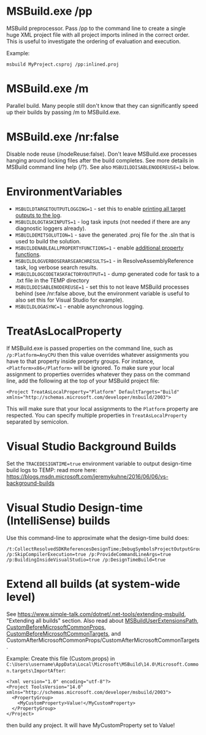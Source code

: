 # MSBuild.exe /pp
MSBuild preprocessor. Pass /pp to the command line to create a single huge XML project file with all project imports inlined in the correct order. This is useful to investigate the ordering of evaluation and execution.

Example:
```
msbuild MyProject.csproj /pp:inlined.proj
```

# MSBuild.exe /m
Parallel build. Many people still don't know that they can significantly speed up their builds by passing /m to MSBuild.exe.

# MSBuild.exe /nr:false
Disable node reuse (/nodeReuse:false). Don't leave MSBuild.exe processes hanging around locking files after the build completes. See more details in MSBuild command line help (/?). See also `MSBUILDDISABLENODEREUSE=1` below.

# EnvironmentVariables
 * `MSBUILDTARGETOUTPUTLOGGING=1` - set this to enable [printing all target outputs to the log](https://blogs.msdn.microsoft.com/msbuild/2010/03/31/displaying-target-output-items-using-the-console-logger).
 * `MSBUILDLOGTASKINPUTS=1` - log task inputs (not needed if there are any diagnostic loggers already).
 * `MSBUILDEMITSOLUTION=1` - save the generated .proj file for the .sln that is used to build the solution.
 * `MSBUILDENABLEALLPROPERTYFUNCTIONS=1` - enable [additional property functions](https://blogs.msdn.microsoft.com/visualstudio/2010/04/02/msbuild-property-functions).
 * `MSBUILDLOGVERBOSERARSEARCHRESULTS=1` - in ResolveAssemblyReference task, log verbose search results.
 * `MSBUILDLOGCODETASKFACTORYOUTPUT=1` - dump generated code for task to a <GUID>.txt file in the TEMP directory
 * `MSBUILDDISABLENODEREUSE=1` - set this to not leave MSBuild processes behind (see /nr:false above, but the environment variable is useful to also set this for Visual Studio for example).
 * `MSBUILDLOGASYNC=1` - enable asynchronous logging.

# TreatAsLocalProperty
If MSBuild.exe is passed properties on the command line, such as `/p:Platform=AnyCPU` then this value overrides whatever assignments you have to that property inside property groups. For instance, `<Platform>x86</Platform>` will be ignored. To make sure your local assignment to properties overrides whatever they pass on the command line, add the following at the top of your MSBuild project file:

```
<Project TreatAsLocalProperty="Platform" DefaultTargets="Build" xmlns="http://schemas.microsoft.com/developer/msbuild/2003">
```

This will make sure that your local assignments to the `Platform` property are respected. You can specify multiple properties in `TreatAsLocalProperty` separated by semicolon.

# Visual Studio Background Builds
Set the `TRACEDESIGNTIME=true` environment variable to output design-time build logs to TEMP: read more here: https://blogs.msdn.microsoft.com/jeremykuhne/2016/06/06/vs-background-builds

# Visual Studio Design-time (IntelliSense) builds

Use this command-line to approximate what the design-time build does:

```
/t:CollectResolvedSDKReferencesDesignTime;DebugSymbolsProjectOutputGroup;CollectPackageReferences;ResolveComReferencesDesignTime;ContentFilesProjectOutputGroup;DocumentationProjectOutputGroupDependencies;SGenFilesOutputGroup;ResolveProjectReferencesDesignTime;SourceFilesProjectOutputGroup;DebugSymbolsProjectOutputGroupDependencies;SatelliteDllsProjectOutputGroup;BuiltProjectOutputGroup;SGenFilesOutputGroupDependencies;ResolveAssemblyReferencesDesignTime;CollectAnalyzersDesignTime;CollectSDKReferencesDesignTime;DocumentationProjectOutputGroup;PriFilesOutputGroup;BuiltProjectOutputGroupDependencies;ResolvePackageDependenciesDesignTime;SatelliteDllsProjectOutputGroupDependencies;SDKRedistOutputGroup;CompileDesignTime /p:SkipCompilerExecution=true /p:ProvideCommandLineArgs=true /p:BuildingInsideVisualStudio=true /p:DesignTimeBuild=true
```

# Extend all builds (at system-wide level)
See https://www.simple-talk.com/dotnet/.net-tools/extending-msbuild, "Extending all builds" section. Also read about [MSBuildUserExtensionsPath](http://referencesource.microsoft.com/#MSBuildFiles/C/ProgramFiles(x86)/MSBuild/14.0/Microsoft.Common.props,33), [CustomBeforeMicrosoftCommonProps](http://referencesource.microsoft.com/#MSBuildFiles/C/ProgramFiles(x86)/MSBuild/14.0/Microsoft.Common.props,68), [CustomBeforeMicrosoftCommonTargets](http://referencesource.microsoft.com/#MSBuildFiles/C/ProgramFiles(x86)/MSBuild/14.0/bin_/amd64/Microsoft.Common.targets,71), and CustomAfterMicrosoftCommonProps/CustomAfterMicrosoftCommonTargets.

Example:
Create this file (Custom.props) in `C:\Users\username\AppData\Local\Microsoft\MSBuild\14.0\Microsoft.Common.targets\ImportAfter`:

```
<?xml version="1.0" encoding="utf-8"?>
<Project ToolsVersion="14.0" xmlns="http://schemas.microsoft.com/developer/msbuild/2003">
  <PropertyGroup>
    <MyCustomProperty>Value!</MyCustomProperty>
  </PropertyGroup>
</Project>
```

then build any project. It will have MyCustomProperty set to Value!